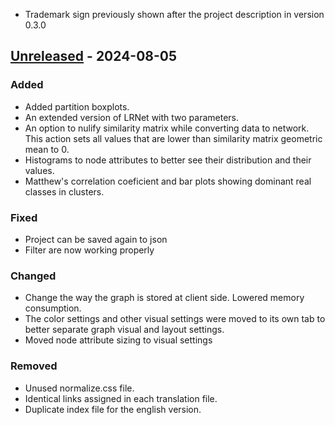 - Trademark sign previously shown after the project description in version 
0.3.0



## [Unreleased] - 2024-08-05

### Added
- Added partition boxplots.
- An extended version of LRNet with two parameters.
- An option to nulify similarity matrix while converting data to network. 
This action sets all values that are lower than similarity matrix geometric mean to 0.
- Histograms to node attributes to better see their distribution and their values.
- Matthew's correlation coeficient and bar plots showing dominant real classes in clusters.

### Fixed
- Project can be saved again to json
- Filter are now working properly

### Changed

- Change the way the graph is stored at client side. Lowered memory consumption.
- The color settings and other visual settings were moved to its own tab to better 
separate graph visual and layout settings.
- Moved node attribute sizing to visual settings

### Removed

- Unused normalize.css file.
- Identical links assigned in each translation file.
- Duplicate index file for the english version.

[unreleased]: https://github.com/Anim64/MultiVariateNetworkExplorer/releases/tag/v0.1.2


